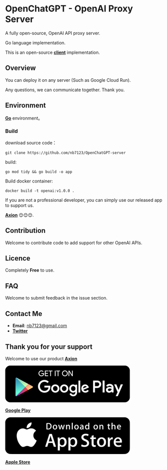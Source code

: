 # OpenChatGPT - OpenAI Proxy Server

A fully open-source, OpenAI API proxy server.

Go language implementation.

This is an open-source [**client**](https://github.com/nb7123/OpenChatGPT-Client) implementation.

## Overview

You can deploy it on any server (Such as Google Cloud Run). 

Any questions, we can communicate together. Thank you.

## Environment

[**Go**](https://go.dev/doc/install) environment。

### Build

download source code：

```
git clone https://github.com/nb7123/OpenChatGPT-server
```

build:

```
go mod tidy && go build -o app
```

Build docker container:

```
docker build -t openai:v1.0.0 .
```



If you are not a professional developer, you can simply use our released app to support us.

 [**Axion**](https://www.easy-ai.us/) 😊😊😊.

## Contribution

Welcome to contribute code to add support for other OpenAI APIs.

## Licence

Completely **Free** to use.

## FAQ

Welcome to submit feedback in the issue section.

## Contact Me

* **Email**: nb7123@gmail.com
* [**Twitter**](https://twitter.com/harrys_hemmings?t=yn91b_EqsgFOZu8QpY_hRA&s=05)

## Thank you for your support

Welcome to use  our product [**Axion**](https://www.easy-ai.us/)

![](./resources/google-play.png) 

[**Google Play**](https://play.google.com/store/apps/details?id=com.easyai.chat)

![](./resources/apple-store.png) 

[**Apple Store**](https://apps.apple.com/cn/app/axion-powerful-ai-chatbot/id6452236314)